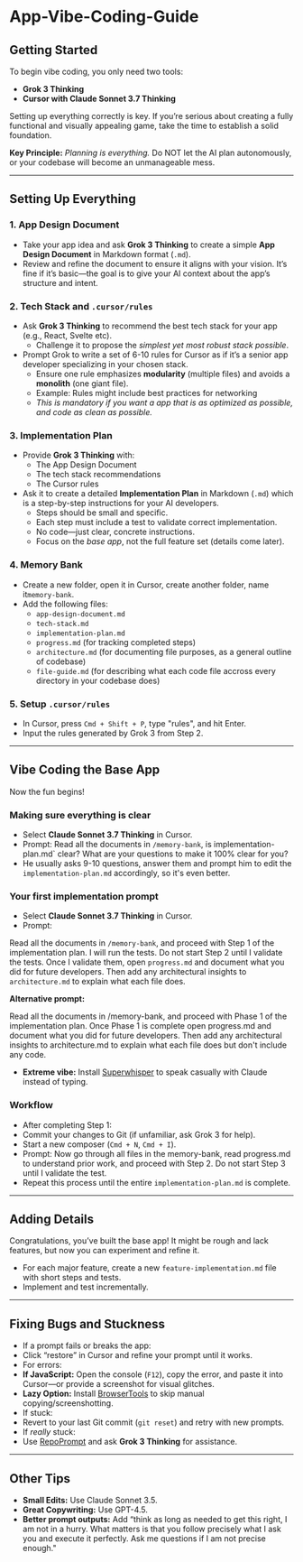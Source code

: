 # App-Vibe-Coding-Guide

## Getting Started
To begin vibe coding, you only need two tools:  
- **Grok 3 Thinking**  
- **Cursor with Claude Sonnet 3.7 Thinking**  

Setting up everything correctly is key. If you’re serious about creating a fully functional and visually appealing game, take the time to establish a solid foundation.  

**Key Principle:** *Planning is everything.* Do NOT let the AI plan autonomously, or your codebase will become an unmanageable mess.

---

## Setting Up Everything

### 1. App Design Document
- Take your app idea and ask **Grok 3 Thinking** to create a simple **App Design Document** in Markdown format (`.md`).  
- Review and refine the document to ensure it aligns with your vision. It’s fine if it’s basic—the goal is to give your AI context about the app’s structure and intent.  

### 2. Tech Stack and `.cursor/rules`
- Ask **Grok 3 Thinking** to recommend the best tech stack for your app (e.g., React, Svelte etc).  
  - Challenge it to propose the *simplest yet most robust stack possible*.  
- Prompt Grok to write a set of 6-10 rules for Cursor as if it’s a senior app developer specializing in your chosen stack.  
  - Ensure one rule emphasizes **modularity** (multiple files) and avoids a **monolith** (one giant file).  
  - Example: Rules might include best practices for networking
  - *This is mandatory if you want a app that is as optimized as possible, and code as clean as possible.*


### 3. Implementation Plan
- Provide **Grok 3 Thinking** with:  
  - The App Design Document  
  - The tech stack recommendations
  - The Cursor rules  
- Ask it to create a detailed **Implementation Plan** in Markdown (`.md`) which is a step-by-step instructions for your AI developers.  
  - Steps should be small and specific.  
  - Each step must include a test to validate correct implementation.  
  - No code—just clear, concrete instructions.  
  - Focus on the *base app*, not the full feature set (details come later).  

### 4. Memory Bank
- Create a new folder, open it in Cursor, create another folder, name it`memory-bank`.  
- Add the following files:  
  - `app-design-document.md`  
  - `tech-stack.md`  
  - `implementation-plan.md`  
  - `progress.md` (for tracking completed steps)  
  - `architecture.md` (for documenting file purposes, as a general outline of codebase)
  - `file-guide.md` (for describing what each code file accross every directory in your codebase does)

### 5. Setup `.cursor/rules`
- In Cursor, press `Cmd + Shift + P`, type "rules", and hit Enter.  
- Input the rules generated by Grok 3 from Step 2.  

---

## Vibe Coding the Base App
Now the fun begins!

### Making sure everything is clear
- Select **Claude Sonnet 3.7 Thinking** in Cursor. 
- Prompt: Read all the documents in `/memory-bank`, is implementation-plan.md` clear? What are your questions to make it 100% clear for you?
- He usually asks 9-10 questions, answer them and prompt him to edit the `implementation-plan.md` accordingly, so it's even better.

### Your first implementation prompt
- Select **Claude Sonnet 3.7 Thinking** in Cursor.  
- Prompt: 

Read all the documents in `/memory-bank`, and proceed with Step 1 of the implementation plan. I will run the tests. Do not start Step 2 until I validate the tests. Once I validate them, open `progress.md` and document what you did for future developers. Then add any architectural insights to `architecture.md` to explain what each file does.

**Alternative prompt:**

Read all the documents in /memory-bank, and proceed with Phase 1 of the implementation plan. Once Phase 1 is complete open progress.md and document what you did for future developers. Then add any architectural insights to architecture.md to explain what each file does but don't include any code.

- **Extreme vibe:** Install [Superwhisper](https://superwhisper.com) to speak casually with Claude instead of typing.  

### Workflow
- After completing Step 1:  
- Commit your changes to Git (if unfamiliar, ask Grok 3 for help).  
- Start a new composer (`Cmd + N`, `Cmd + I`).  
- Prompt: Now go through all files in the memory-bank, read progress.md to understand prior work, and proceed with Step 2. Do not start Step 3 until I validate the test.
- Repeat this process until the entire `implementation-plan.md` is complete.  

---

## Adding Details
Congratulations, you’ve built the base app! It might be rough and lack features, but now you can experiment and refine it.  
- For each major feature, create a new `feature-implementation.md` file with short steps and tests.  
- Implement and test incrementally.  

---

## Fixing Bugs and Stuckness
- If a prompt fails or breaks the app:  
- Click “restore” in Cursor and refine your prompt until it works.  
- For errors:  
- **If JavaScript:** Open the console (`F12`), copy the error, and paste it into Cursor—or provide a screenshot for visual glitches.  
- **Lazy Option:** Install [BrowserTools](https://browsertools.agentdesk.ai/installation) to skip manual copying/screenshotting.  
- If stuck:  
- Revert to your last Git commit (`git reset`) and retry with new prompts.  
- If *really* stuck:  
- Use [RepoPrompt](https://repoprompt.com/) and ask **Grok 3 Thinking** for assistance.  

---

## Other Tips
- **Small Edits:** Use Claude Sonnet 3.5.  
- **Great Copywriting:** Use GPT-4.5.  
- **Better prompt outputs:** Add “think as long as needed to get this right, I am not in a hurry. What matters is that you follow precisely what I ask you and execute it perfectly. Ask me questions if I am not precise enough."
